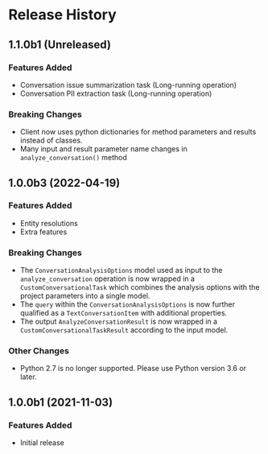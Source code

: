 # Release History

## 1.1.0b1 (Unreleased)

### Features Added
* Conversation issue summarization task (Long-running operation)
* Conversation PII extraction task (Long-running operation)

### Breaking Changes
* Client now uses python dictionaries for method parameters and results instead of classes.
* Many input and result parameter name changes in `analyze_conversation()` method


## 1.0.0b3 (2022-04-19)

### Features Added
* Entity resolutions
* Extra features

### Breaking Changes
* The `ConversationAnalysisOptions` model used as input to the `analyze_conversation` operation is now wrapped in a `CustomConversationalTask` which combines the analysis options with the project parameters into a single model.
* The `query` within the `ConversationAnalysisOptions` is now further qualified as a `TextConversationItem` with additional properties.
* The output `AnalyzeConversationResult` is now wrapped in a `CustomConversationalTaskResult` according to the input model.

### Other Changes
* Python 2.7 is no longer supported. Please use Python version 3.6 or later.

## 1.0.0b1 (2021-11-03)

### Features Added
* Initial release
